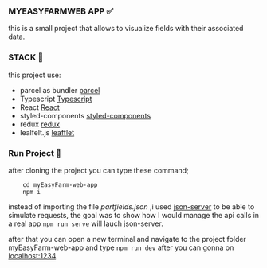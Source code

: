### MYEASYFARMWEB APP ✅

this is a small project that allows to visualize fields with their associated data.

### STACK 🧩

this project use:
- parcel as bundler [parcel](https://parceljs.org/)
- Typescript [Typescript](https://www.typescriptlang.org//)
- React [React](https://fr.reactjs.org/)
- styled-components [styled-components](https://styled-components.com/)
- redux [redux](https://redux.js.org/)
- lealfelt.js [leafflet](https://react-leaflet.js.org/)

### Run Project 🚀

after cloning the project you can type these command;

```shell
    cd myEasyFarm-web-app
    npm i
```

instead of importing the file _partfields.json_ ,i used [json-server](https://www.npmjs.com/package/json-server) to be able to simulate requests, the goal was to show how I would manage the api calls in a real app `npm run serve` will lauch json-server.

after that you can open a new terminal and navigate to the project folder myEasyFarm-web-app and type `npm run dev` after you can gonna on [localhost:1234](http://127.0.0.1:1234).
